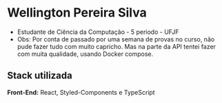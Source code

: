 
#  Wellington Pereira Silva


- Estudante de Ciência da Computação - 5 periodo - UFJF
- Obs: Por conta de passado por uma semana de provas no curso, não pude fazer tudo com muito capricho. Mas na parte da API tentei fazer com muita qualidade, usando Docker compose.
## Stack utilizada

**Front-End:** React, Styled-Components e TypeScript
